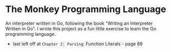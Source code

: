 # The Monkey Programming Language
An interpreter written in Go, following the book "Writing an Interpreter Written in Go". I wrote this project as a fun little exercise to learn the Go programming language.

* last left off at `Chapter 2: Parsing`: Function Literals - page 89